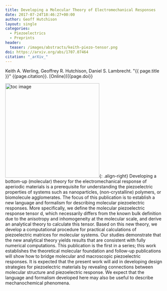 ```yaml
---
title: Developing a Molecular Theory of Electromechanical Responses
date: 2017-07-24T18:46:27+00:00
author: Geoff Hutchison
layout: single
categories:
  - Piezoelectrics
  - Preprints
header:
  teaser: /images/abstracts/keith-piezo-tensor.png
doi: https://arxiv.org/abs/1707.07464
citation: "_arXiv_"
---
```


Keith A. Werling, Geoffrey R. Hutchison, Daniel S. Lambrecht. "{{ page.title }}" {{page.citation}}. [Online]({{page.doi}}

<!--more-->

<img alt="toc image" src="{{ page.header.teaser }}" width="300 px">{: .align-right} Developing a bottom-up (molecular) theory for the electromechanical response of aperiodic materials is a prerequisite for understanding the piezoelectric properties of systems such as nanoparticles, (non-crystalline) polymers, or biomolecule agglomerates. The focus of this publication is to establish a new language and formalism for describing molecular piezoelectric responses. More specifically, we define the molecular piezoelectric response tensor d, which necessarily differs from the known bulk definition due to the anisotropy and inhomogeneity at the molecular scale, and derive an analytical theory to calculate this tensor. Based on this new theory, we develop a computational procedure for practical calculations of piezoelectric matrices for molecular systems. Our studies demonstrate that the new analytical theory yields results that are consistent with fully numerical computations. This publication is the first in a series; this work establishes the theoretical molecular foundation and follow-up publications will show how to bridge molecular and macroscopic piezoelectric responses. It is expected that the present work will aid in developing design strategies for piezoelectric materials by revealing connections between molecular structure and piezoelectric response. We expect that the language and formalism developed here may also be useful to describe mechanochemical phenomena.
